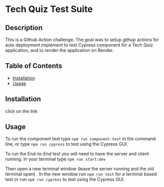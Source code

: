 # Tech Quiz Test Suite



## Description

This is a Github Action challenge. The goal was to setup githup actions for auto deployment implement to test Cypress component for a Tech Quiz application, and to render the application on Render.

## Table of Contents

- [Installation](#installation)
- [Usage](#usage)

## Installation<a id="installation"></a>

click on the link  

## Usage<a id="usage"></a>

To run the component test type `npm run component-test` in the command line, or type `npm run cypress` to test using the Cypress GUI.

To run the End-to-End test you will need to have the server and client running. In your terminal type `npm run start:dev`

Then open a new terminal window (leave the server running and the old terminal open) . In the new window run `npm run test` for a terminal based test or run `npm run cypress` to test using the Cypress GUI.


